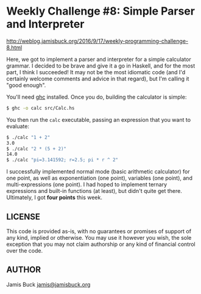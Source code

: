 # Weekly Challenge #8: Simple Parser and Interpreter

http://weblog.jamisbuck.org/2016/9/17/weekly-programming-challenge-8.html

Here, we got to implement a parser and interpreter for a simple calculator
grammar. I decided to be brave and give it a go in Haskell, and for the most
part, I think I succeeded! It may not be the most idiomatic code (and I'd
certainly welcome comments and advice in that regard), but I'm calling it
"good enough".

You'll need [ghc](https://www.haskell.org/ghc/) installed. Once you do,
building the calculator is simple:

```sh
$ ghc -o calc src/Calc.hs
```

You then run the `calc` executable, passing an expression that you want to
evaluate:

```sh
$ ./calc "1 + 2"
3.0
$ ./calc "2 * (5 + 2)"
14.0
$ ./calc "pi=3.141592; r=2.5; pi * r ^ 2"
```

I successfully implemented normal mode (basic arithmetic calculator) for
one point, as well as exponentiation (one point), variables (one point),
and multi-expressions (one point).  I had hoped to implement ternary
expressions and built-in functions (at least), but didn't quite get there.
Ultimately, I got **four points** this week.

## LICENSE

This code is provided as-is, with no guarantees or promises of support of
any kind, implied or otherwise. You may use it however you wish, the sole
exception that you may not claim authorship or any kind of financial control
over the code.


## AUTHOR

Jamis Buck <jamis@jamisbuck.org>

